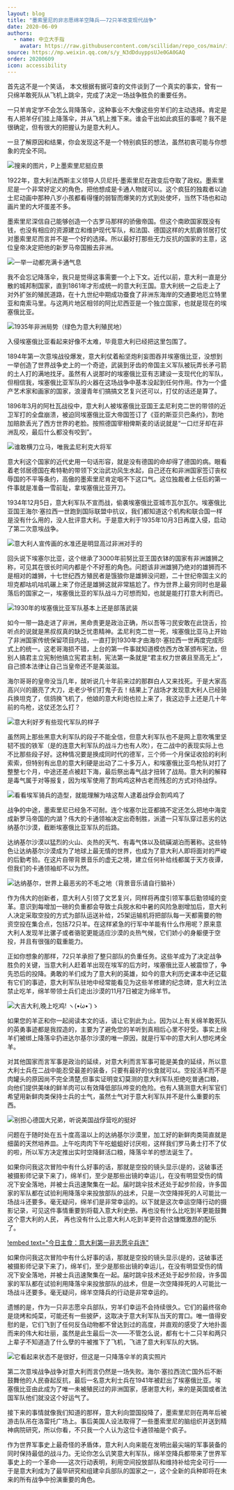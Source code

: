 ```yaml
---
layout: blog
title: "墨索里尼的非志愿绵羊空降兵——72只羊改变现代战争"
date: 2020-06-09
authors:
  - name: 中立大手指
    avatar: https://raw.githubusercontent.com/scillidan/repo_cos/main/icon/jin_grey.png
source: https://mp.weixin.qq.com/s/y_N3dDduyppsUJe0GA0GAQ
order: 20200609
icon: accessibility
---
```


首先这不是一个笑话， 本文根据有据可查的文件谈到了一个真实的事实，曾有一只绵羊敢死队从飞机上跳伞，完成了决定一场战争胜负的重要任务。

一只羊肯定学不会怎么背降落伞，这种事业不大像这些穷羊们的主动选择。肯定是有人把羊仔们挂上降落伞，并从飞机上推下来。谁会干出如此疯狂的事呢？我不是很确定，但有很大的把握认为是意大利人。

一旦了解原因和结果，你会发现这不是一个特别疯狂的想法，虽然初衷可能与你想象的完全不同。

![搜来的图片，P上墨索里尼挺应景](media/bigbigfinger_20200609_01.jpg)

1922年，意大利法西斯主义领导人贝尼托·墨索里尼在政变后夺取了政权。墨索里尼是一个非常好定义的角色，把他想成是卡通人物就可以。这个疯狂的独裁者以迪士尼动画中那种八岁小孩都看得懂的弱智而爆笑的方式到处使坏，当然下场也和动画片里的大坏蛋差不多。

墨索里尼深信自己能够创造一个古罗马那样的骄傲帝国。但这个南欧国家既没有钱，也没有相应的资源建立和维护现代军队，和法国、德国这样的大肌霸邻居打仗对墨索里尼而言并不是一个好的选择。所以最好打那些无力反抗的国家的主意，这位皇帝决定把他的新罗马帝国搬去非洲。

![一举一动都充满卡通气息](media/bigbigfinger_20200609_02.jpg)


我不会忘记降落伞，我只是觉得这事需要一个上下文。近代以前，意大利一直是分散的城邦制国家，直到1861年才形成统一的意大利王国。意大利统一之后走上了对外扩张的殖民道路，在十九世纪中期成功蚕食了非洲东海岸的交通要地厄立特里亚和南索马里。与这两片地区相邻的阿比尼西亚是一个独立国家，也就是现在的埃塞俄比亚。

![1935年非洲局势（绿色为意大利殖民地）](media/bigbigfinger_20200609_03.jpg)

入侵埃塞俄比亚看起来好像不太难，毕竟意大利已经把这里包围了。

1894年第一次意埃战役爆发，意大利仗着船坚炮利妄图吞并埃塞俄比亚，没想到一举创造了世界战争史上的一个奇迹，武装到牙齿的帝国主义军队被玩弄长矛弓箭的土人打的满地找牙。虽然有人说那时的埃塞俄比亚有志建设一支现代化的军队，但相信我，埃塞俄比亚军队的火器在这场战争中基本没起到任何作用。作为一个盛产艺术家和画家的国家，浪漫青年们搞搞文艺复兴还可以，打仗的话还是算了。

1896年3月的阿杜瓦战役中，意大利人被埃塞俄比亚国王孟尼利克二世的带领的近卫军打的全盘崩溃，被迫同埃塞俄比亚大帝国签订了《亚的斯亚贝巴条约》，割地加赔款丢光了西方世界的老脸。按照德国宰相俾斯麦的话说就是“一口烂牙却在非洲乱咬，最后什么都没有咬到”。

![谁敢横刀立马，唯我孟尼利克大将军](media/bigbigfinger_20200609_04.jpg)

意大利这个国家的近代史用一句话形容，就是没有德国的命却得了德国的病。眼看着老邻居德国在希特勒的带领下文治武功风生水起，自己还在和非洲国家签订丧权辱国的不平等条约，高傲的墨索里尼肯定咽不下这口气。这位独裁者上任后的第一件事就是准备一雪前耻，拿埃塞俄比亚开刀。

1934年12月5日，意大利军队不宣而战，偷袭埃塞俄比亚城市瓦尔瓦尔。埃塞俄比亚国王海尔·塞拉西一世跑到国际联盟中抗议，我们都知道这个机构和联合国一样是没有什么用的，没人批评意大利。于是意大利于1935年10月3日再度入侵，启动了第二次意埃战争。

![意大利人宣传画的水准还是明显高过非洲对手的](media/bigbigfinger_20200609_05.jpg)

回头说下埃塞尔比亚，这个继承了3000年前努比亚王国衣钵的国家有非洲雄狮之称，可见其在很长时间内都是个不好惹的角色。问题该非洲雄狮乃绝对的雄狮而不是相对的雄狮，十七世纪西方殖民者是饿狼你是雄狮没问题，二十世纪帝国主义的坦克都咕叽咕叽碾上来了你还是雄狮这就非常尴尬了。作为世界上最穷同时也是最落后的国家之一，埃塞俄比亚的军队战斗力可想而知，也就是能打打意大利而已。

![1930年的埃塞俄比亚军队基本上还是部落武装](media/bigbigfinger_20200609_06.jpg)

如今一带一路走进了非洲，黑命贵更是政治正确，所以吾等刁民安敢在此饶舌，捡听点的说就是黑叔叔真的缺乏忧患精神。孟尼利克二世一死，埃塞俄比亚马上开始了非洲国家传统保留项目内战，一直打到1930年才由海尔·塞拉西一世再度完成形式上的统一。这老哥海损不错，上台的第一件事就知道模仿西方改革颁布宪法，但别人搞君主立宪制他搞立宪君主制，宪法第一条就是“君主权力世袭且至高无上”，自己颁本法律让自己当皇帝还不是美滋滋。

海尔哥哥的皇帝没当几年，就听说几十年前来过的那群白人又来找死。于是大家高高兴兴的磨亮了大刀，走老少爷们打鬼子去！结果上了战场才发现意大利人已经骑兵换坦克了，信鸽换飞机了，他娘的意大利炮也拉上来了，我这边手上还是几十年前的鸟枪，这仗还怎么打？

![意大利好歹有些现代军队的样子](media/bigbigfinger_20200609_07.jpg)

虽然网上那些黑意大利军队的段子不能全信，但意大利军队也不是网上意吹嘴里坚韧不拔的铁军（是的连意大利军队的战斗力也有人吹），在二战中的表现实际上也不比那些段子好。这种情况要是换成同时代的德军，三个师一个月保证收拾的利利索索，但特别有出息的意大利硬是出动了二十多万人，和埃塞俄比亚鸟枪队对打了整整七个月，中途还差点被赶下海，最后祭出毒气战才扭转了战局。意大利的解释是毒气属于对等报复，因为埃军使用了割鸡鸡这种古老而残忍的方式对待战俘。

![看看埃军骑兵的造型，就能理解为啥这帮人逮着战俘会割鸡鸡了](media/bigbigfinger_20200609_08.jpg)  

战争的中途，墨索里尼已经急不可耐。连个埃塞尔比亚都搞不定还怎么把地中海变成新罗马帝国的内湖？伟大的卡通领袖决定出奇制胜，派遣一只军队穿过恶劣的达纳基尔沙漠，截断埃塞俄比亚军队的后路。

达纳基尔沙漠以猛烈的火山、炎热的天气、有毒气体以及硫磺湖泊而著称。这些特色让达纳基尔沙漠成为了地球上最无情的世界，也成为了意大利人即将面对的严峻的后勤考验。在这片自带背景音乐的虚无之境，建立任何补给线都属于天方夜谭，但我们的卡通领袖却不以为然。

![达纳基尔，世界上最恶劣的不毛之地（背景音乐请自行脑补）](media/bigbigfinger_20200609_09.jpg)

作为伟大的创新者，意大利人引领了文艺复兴，同样将再度引领军事后勤领域的变革。意识到每增加一磅的负重都会导致士兵脱水和中暑的风险急剧增加后，意大利人决定采取空投的方式为部队运送补给，25架运输机将把部队每一天都需要的物资空投在集合点，包括72只羊。在这样紧急的行军中羊能有什么作用呢？原来意大利人发现羊比骡子或者骆驼更能适应沙漠的炎热气候，它们娇小的身躯便于空投，并且有很强的载重能力。

正如你想象的那样，72只羊承担了整只部队的负重任务。这些羊成为了决定战争胜负的关键，当意大利人赶着羊出现在埃军的后方时，埃塞俄比亚人被震惊了，争先恐后的投降。勇敢的羊们成为了意大利的英雄，如今的意大利历史课本中还记载有它们的事迹，意大利军队驻地中经常能看见为这些羊修建的纪念碑，意大利立法禁止吃羊，绵羊带领士兵们走出沙漠的11月7日被定为绵羊节。

![大吉大利,晚上吃鸡! ヽ(•̀ω•́ )ゝ](media/bigbigfinger_20200609_10.jpg)

如果您的羊正和你一起阅读本文的话，请让它到此为止。因为以上有关绵羊敢死队的英勇事迹都是我捏造的，主要为了避免您的羊听到真相后心里不好受。事实上绵羊们被绑上降落伞扔进达尔基尔沙漠的唯一原因，就是行军中的意大利人想吃烤全羊。

对其他国家而言军事是政治的延续，对意大利而言军事可能是美食的延续，所以意大利士兵在二战中能忍受最差的装备，只要有最好的伙食就可以。空投活羊而不是肉罐头的原因尚不完全清楚,但事实证明变幻莫测的意大利军队拒绝吃普通口粮，向他们提供美味的鲜羊肉可以有效降低部队哗变的危险。也有人猜测意大利军官们希望用新鲜肉类保持士兵的士气，虽然士气对于意大利军队并不是什么重要的东西。

![别担心德国大兄弟，听说美国战俘营吃的挺好](media/bigbigfinger_20200609_11.jpg)

问题在于随时处在五十度高温以上的达纳基尔沙漠里，加工好的新鲜肉类简直就是细菌的天然培养皿。上午吃肉肉下午吃蛆蛆好讨厌啦，这样我们罗马勇士打不了仗的啦，所以军方决定推出实时空降鲜活口粮，降落伞羊的想法诞生了。

如果你问我这次冒险中有什么好事的话，那就是空投的镜头显示(是的，这破事还被摄影师记录下来了)，绵羊们，至少是那些出镜的幸运儿，在没有明显受伤的情况下安全落地，并被士兵迅速聚集在一起。届时跳伞技术还处于起步阶段，许多国家的军队都在试验利用降落伞来投放部队的战术，只是一次空降摔死的人可能比一场战斗还要多。毫无疑问，绵羊们是非常幸运的。以下就是这次幸运空降行动的摄影记录，可见这件事情重要到将载入意大利史册。再也没有什么比吃到羊更能鼓舞这个意大利的人民， 再也没有什么比意大利人吃到羊更符合这慷慨激昂的配乐了。

[!embed text="今日主食：意大利第一非志愿伞兵连"](media/bigbigfinger_20200609_12.mp4)

如果你问我这次冒险中有什么好事的话，那就是空投的镜头显示(是的，这破事还被摄影师记录下来了)，绵羊们，至少是那些出镜的幸运儿，在没有明显受伤的情况下安全落地，并被士兵迅速聚集在一起。届时跳伞技术还处于起步阶段，许多国家的军队都在试验利用降落伞来投放部队的战术，但是一次空降摔死的人可能比一场战斗还要多。毫无疑问，绵羊空降兵的行动是非常幸运的。

遗憾的是，作为一只非志愿伞兵部队，穷羊们幸运不会持续很久。它们的最终宿命是烧烤和炖菜，可能还有一些披萨，这取决于意大利军队当天的胃口。唯一值得安慰的是，它们飞到了任何反刍动物都不曾达到过的高度，并直观的感受了大地扑面而来的伟大和壮丽，虽然是此生最后一次——不管怎么说，都有七十二只羊和两只上辈子不知道造了什么孽的牛被推下了飞机，飞进了意大利军队的大锅。

![它看起来状态不是很好，但这是一只降落伞羊的真实照片](media/bigbigfinger_20200609_13.jpg)

第二次意埃战争战争对意大利而言仍然是一场失败。海尔·塞拉西流亡国外后不断鼓舞他的人民奋起反抗，最后一名意大利士兵在1941年被赶出了埃塞俄比亚。埃塞俄比亚由此成为了唯一未被殖民过的非洲国家，感谢意大利，来的是英国或者法国军队他们就没这个好运气了。

接下来的事情就像我们知道的那样，意大利向盟国投降了，墨索里尼则在两年后被游击队吊在洛雷托广场上。事后美国人设法取得了一些墨索里尼的脑组织并送到精神病院研究，所以你看，不只我一个人认为这位卡通领袖是个疯子。

作为世界军事史上最奇怪的矛盾体，意大利人向来能在发明出最尖端的军事装备的同时保持最低的战斗力。无论你怎么讥笑意大利军队，绵羊空降兵都带来了世界军事史上的一个革命——这次行动表明，利用空间投放部队和维持补给完全可行——于是意大利成为了最早研究和组建伞兵部队的国家之一，这个全新的兵种即将在未来的所有战争中扮演重要的角色。
